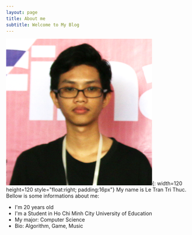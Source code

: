 ```yaml
---
layout: page
title: About me
subtitle: Welcome to My Blog
---
```

![avatar](/assets/img/avatar.png){: width=120 height=120 style="float:right; padding:16px"}
My name is Le Tran Tri Thuc. Bellow is some informations about me:

- I'm 20 years old
- I'm a Student in Ho Chi Minh City University of Education
- My major: Computer Science
- Bio: Algorithm, Game, Music
